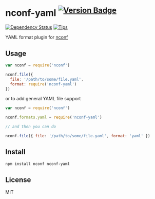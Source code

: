 # nconf-yaml <sup>[![Version Badge](http://vb.teelaun.ch/tellnes/nconf-yaml.svg)](https://npmjs.org/package/nconf-yaml)</sup>

[![Dependency Status](https://david-dm.org/tellnes/nconf-yaml.png)](https://david-dm.org/tellnes/nconf-yaml)
[![Tips](https://img.shields.io/gratipay/tellnes.svg)](https://gratipay.com/tellnes/)

YAML format plugin for [nconf](https://www.npmjs.org/package/nconf)

## Usage

```js
var nconf = require('nconf')

nconf.file({
  file: '/path/to/some/file.yaml',
  format: require('nconf-yaml')
})
```

or to add general YAML file support

```js
var nconf = require('nconf')

nconf.formats.yaml = require('nconf-yaml')

// and then you can do

nconf.file({ file: '/path/to/some/file.yaml', format: 'yaml' })
```

## Install

```bash
npm install nconf nconf-yaml
```

## License

MIT
